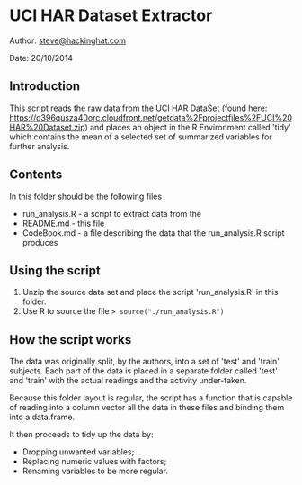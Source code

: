 UCI HAR Dataset Extractor
=========================

Author: <steve@hackinghat.com>

Date:   20/10/2014


Introduction
------------
This script reads the raw data from the UCI HAR DataSet (found here: https://d396qusza40orc.cloudfront.net/getdata%2Fprojectfiles%2FUCI%20HAR%20Dataset.zip) and places an object in the R Environment called 'tidy' which contains the mean of a selected set of summarized variables for further analysis.

Contents
--------

In this folder should be the following files

* run_analysis.R    - a script to extract data from the 
* README.md         - this file
* CodeBook.md       - a file describing the data that the run_analysis.R script produces

Using the script
----------------

   1. Unzip the source data set and place the script 'run_analysis.R' in this folder.    
   2. Use R to source the file 
     `> source("./run_analysis.R")`

How the script works
--------------------

The data was originally split, by the authors, into a set of 'test' and 'train' subjects.   Each part of the data is placed
in a separate folder called 'test' and 'train' with the actual readings and the activity under-taken.   

Because this folder layout is regular, the script has a function that is capable of reading into a column vector all the data 
in these files and binding them into a data.frame.

It then proceeds to tidy up the data by:

   * Dropping unwanted variables;
   * Replacing numeric values with factors;
   * Renaming variables to be more regular.

